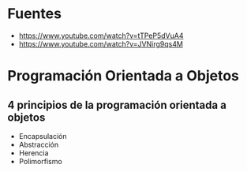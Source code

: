 # Fuentes

* https://www.youtube.com/watch?v=tTPeP5dVuA4
* https://www.youtube.com/watch?v=JVNirg9qs4M


# Programación Orientada a Objetos

## 4 principios de la programación orientada a objetos

* Encapsulación
* Abstracción
* Herencia
* Polimorfismo